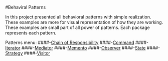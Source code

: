 #Behaviral Patterns

In this project presented all behavioral patterns with simple realization. 
These examples are more for visual representation of how they are working.
These examples are small part of all power of patterns. 
Each package represents each pattern.

Patterns menu:
####-[Chain of Responsibility](src/main/java/chain_of_responsibility)
####-[Command](src/main/java/command)
####-[Iterator](src/main/java/iterator)
####-[Mediator](src/main/java/mediator)
####-[Memento](src/main/java/memento)
####-[Observer](src/main/java/observer)
####-[State](src/main/java/state)
####-[Strategy](src/main/java/strategy)
####-[Visitor](src/main/java/visitor)
